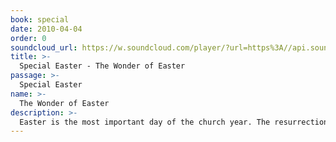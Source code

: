 ```yaml
---
book: special
date: 2010-04-04
order: 0
soundcloud_url: https://w.soundcloud.com/player/?url=https%3A//api.soundcloud.com/tracks/
title: >-
  Special Easter - The Wonder of Easter
passage: >-
  Special Easter
name: >-
  The Wonder of Easter
description: >-
  Easter is the most important day of the church year. The resurrection of Jesus Christ is God's mighty validation of the person and work of Jesus on the cross. Luke 24 describes the exciting story of the resurrection of Jesus Christ.
---
```


